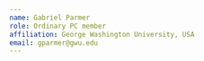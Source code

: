 ```yaml
---
name: Gabriel Parmer
role: Ordinary PC member 
affiliation: George Washington University, USA
email: gparmer@gwu.edu
---
```

